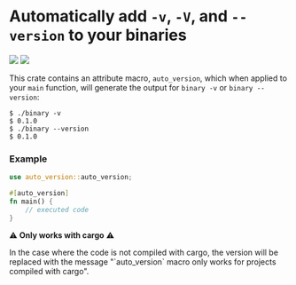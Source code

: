 # Automatically add `-v`, `-V`, and `--version` to your binaries

[![](https://img.shields.io/crates/v/auto-version.svg)](https://crates.io/crates/auto-version)
[![](https://img.shields.io/badge/docs-latest-blue.svg?style=flat-square)](https://docs.rs/auto-version/latest/auto_version/)

This crate contains an attribute macro, `auto_version`, which when applied to your
`main` function, will generate the output for `binary -v` or `binary --version`:
 ```shell
 $ ./binary -v 
 $ 0.1.0
 $ ./binary --version 
 $ 0.1.0
 ```


 ### Example
 ```rust
use auto_version::auto_version;

 #[auto_version]
 fn main() {
     // executed code
 }
 ```

⚠️ __Only works with cargo__ ⚠️

In the case where the code is not compiled with cargo, the version will be replaced
with the message
"\`auto_version\` macro only works for projects compiled with cargo".